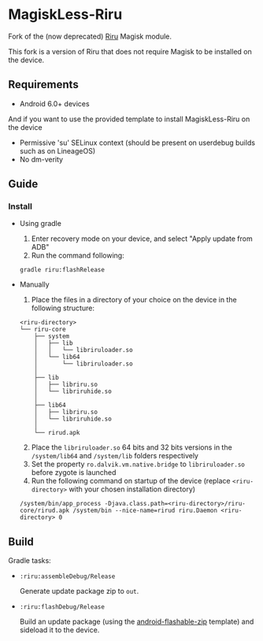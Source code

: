 # MagiskLess-Riru

Fork of the (now deprecated) [Riru](https://github.com/RikkaApps/Riru) Magisk module.

This fork is a version of Riru that does not require Magisk to be installed on the device.

## Requirements

* Android 6.0+ devices

And if you want to use the provided template to install MagiskLess-Riru on the device
* Permissive 'su' SELinux context (should be present on userdebug builds such as on LineageOS)
* No dm-verity

## Guide

### Install

* Using gradle

  1. Enter recovery mode on your device, and select "Apply update from ADB"
  2. Run the command following:
  ```
  gradle riru:flashRelease
  ```

* Manually

  1. Place the files in a directory of your choice on the device in the following structure:
  ```
  <riru-directory>
  └── riru-core
      ├── system
      │   ├── lib
      │   │   └── libriruloader.so
      │   └── lib64
      │       └── libriruloader.so
      │
      ├── lib
      │   ├── libriru.so
      │   └── libriruhide.so
      │
      ├── lib64
      │   ├── libriru.so
      │   └── libriruhide.so
      │
      └── rirud.apk
  ```
  2. Place the `libriruloader.so` 64 bits and 32 bits versions in the `/system/lib64` and `/system/lib` folders respectively
  3. Set the property `ro.dalvik.vm.native.bridge` to `libriruloader.so` before zygote is launched
  4. Run the following command on startup of the device (replace `<riru-directory>` with your chosen installation directory)
  ```
  /system/bin/app_process -Djava.class.path=<riru-directory>/riru-core/rirud.apk /system/bin --nice-name=rirud riru.Daemon <riru-directory> 0
  ```



## Build

Gradle tasks:

* `:riru:assembleDebug/Release`

  Generate update package zip to `out`.

* `:riru:flashDebug/Release`

  Build an update package (using the [android-flashable-zip](https://github.com/Alhyoss/android-flashable-zip) template) and sideload it to the device.
